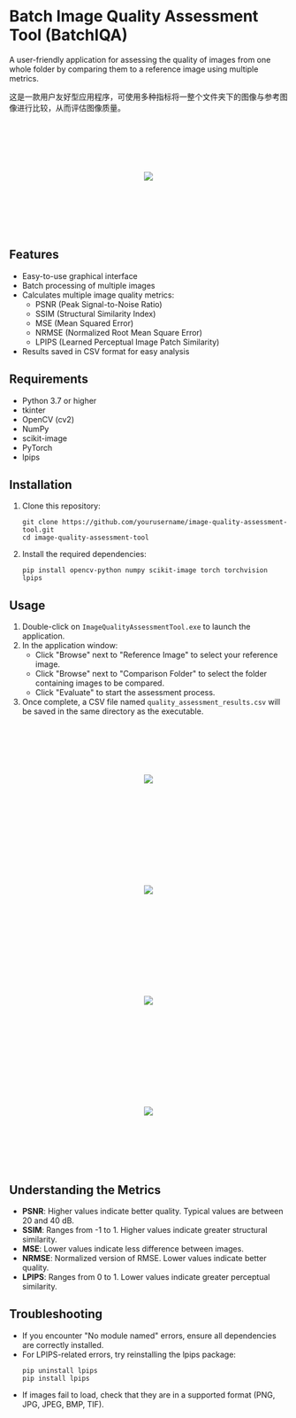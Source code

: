 
# Batch Image Quality Assessment Tool (BatchIQA)

A user-friendly application for assessing the quality of images from one whole folder by comparing them to a reference image using multiple metrics.

这是一款用户友好型应用程序，可使用多种指标将一整个文件夹下的图像与参考图像进行比较，从而评估图像质量。


<div style="display: flex; justify-content: center; align-items: center; height: 200px;">
  <img src="[https://github.com/Mnster00/ImageBatchCropping/blob/main/2.png](https://github.com/Mnster00/BatchIQA/blob/main/figs/1.png)" style="max-width: 80%;">
</div>


## Features

- Easy-to-use graphical interface
- Batch processing of multiple images
- Calculates multiple image quality metrics:
  - PSNR (Peak Signal-to-Noise Ratio)
  - SSIM (Structural Similarity Index)
  - MSE (Mean Squared Error)
  - NRMSE (Normalized Root Mean Square Error)
  - LPIPS (Learned Perceptual Image Patch Similarity)
- Results saved in CSV format for easy analysis

## Requirements

- Python 3.7 or higher
- tkinter
- OpenCV (cv2)
- NumPy
- scikit-image
- PyTorch
- lpips

## Installation

1. Clone this repository:
   ```
   git clone https://github.com/yourusername/image-quality-assessment-tool.git
   cd image-quality-assessment-tool
   ```

2. Install the required dependencies:
   ```
   pip install opencv-python numpy scikit-image torch torchvision lpips
   ```


## Usage

1. Double-click on `ImageQualityAssessmentTool.exe` to launch the application.
2. In the application window:
   - Click "Browse" next to "Reference Image" to select your reference image.
   - Click "Browse" next to "Comparison Folder" to select the folder containing images to be compared.
   - Click "Evaluate" to start the assessment process.
3. Once complete, a CSV file named `quality_assessment_results.csv` will be saved in the same directory as the executable.

<div style="display: flex; justify-content: center; align-items: center; height: 200px;">
  <img src="[https://github.com/Mnster00/ImageBatchCropping/blob/main/2.png](https://github.com/Mnster00/BatchIQA/blob/main/figs/1.png)" style="max-width: 80%;">
</div>

<div style="display: flex; justify-content: center; align-items: center; height: 200px;">
  <img src="[https://github.com/Mnster00/ImageBatchCropping/blob/main/2.png](https://github.com/Mnster00/BatchIQA/blob/main/figs/2.png)" style="max-width: 80%;">
</div>

<div style="display: flex; justify-content: center; align-items: center; height: 200px;">
  <img src="[https://github.com/Mnster00/ImageBatchCropping/blob/main/2.png](https://github.com/Mnster00/BatchIQA/blob/main/figs/3.png)" style="max-width: 80%;">
</div>

<div style="display: flex; justify-content: center; align-items: center; height: 200px;">
  <img src="[https://github.com/Mnster00/ImageBatchCropping/blob/main/2.png](https://github.com/Mnster00/BatchIQA/blob/main/figs/5.png)" style="max-width: 80%;">
</div>





## Understanding the Metrics

- **PSNR**: Higher values indicate better quality. Typical values are between 20 and 40 dB.
- **SSIM**: Ranges from -1 to 1. Higher values indicate greater structural similarity.
- **MSE**: Lower values indicate less difference between images.
- **NRMSE**: Normalized version of RMSE. Lower values indicate better quality.
- **LPIPS**: Ranges from 0 to 1. Lower values indicate greater perceptual similarity.

## Troubleshooting

- If you encounter "No module named" errors, ensure all dependencies are correctly installed.
- For LPIPS-related errors, try reinstalling the lpips package:
  ```
  pip uninstall lpips
  pip install lpips
  ```
- If images fail to load, check that they are in a supported format (PNG, JPG, JPEG, BMP, TIF).




